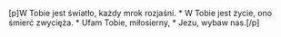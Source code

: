 [p]W Tobie jest światło, każdy mrok rozjaśni. * W Tobie jest życie, ono śmierć zwycięża. * Ufam Tobie, miłosierny, * Jezu, wybaw nas.[/p]